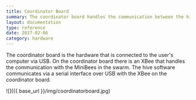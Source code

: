 ```yaml
---
title: Coordinator Board
summary: The coordinator board handles the communication between the hive software and the minibee swarm.
layout: documentation
type: reference
date: 2017-02-06
category: hardware
---
```


The coordinator board is the hardware that is connected to the user's computer via USB. On the coordinator board there is an XBee that handles the communication with the MiniBees in the swarm. The hive software communicates via a serial interface over USB with the XBee on the coordinator board.

![]({{ base_url }}/img/coordinatorboard.jpg)

